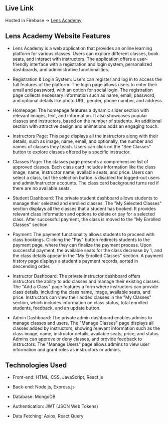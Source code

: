 ## Live Link

Hosted in Firebase -> [Lens Academy](https://lens-academy-59553.web.app/)

## Lens Academy Website Features

- Lens Academy is a web application that provides an online learning platform
  for various classes. Users can explore different classes, book seats, and
  interact with instructors. The application offers a user-friendly interface
  with a registration and login system, personalized dashboards, and
  administrative functionalities.

- Registration & Login System: Users can register and log in to access the full
  features of the platform. The login page allows users to enter their email and
  password, with an option for social login. The registration page collects
  necessary information such as name, email, password, and optional details like
  photo URL, gender, phone number, and address.

- Homepage: The homepage features a dynamic slider section with relevant images,
  text, and information. It also showcases popular classes and instructors,
  based on the number of students. An additional section with attractive design
  and animations adds an engaging touch.

- Instructors Page: This page displays all the instructors along with their
  details, such as image, name, email, and optionally, the number and names of
  classes they teach. Users can click on the "See Classes" button to explore
  classes offered by a specific instructor.

- Classes Page: The classes page presents a comprehensive list of approved
  classes. Each class card includes information like the class image, name,
  instructor name, available seats, and price. Users can select a class, but the
  selection button is disabled for logged-out users and admin/instructor
  accounts. The class card background turns red if there are no available seats.

- Student Dashboard: The private student dashboard allows students to manage
  their selected and enrolled classes. The "My Selected Classes" section
  displays all the classes that a student has booked. It provides relevant class
  information and options to delete or pay for a selected class. After
  successful payment, the class is moved to the "My Enrolled Classes" section.

- Payment: The payment functionality allows students to proceed with class
  bookings. Clicking the "Pay" button redirects students to the payment page,
  where they can finalize the payment process. Upon successful payment, the
  available seats for the class decrease by 1, and the class details appear in
  the "My Enrolled Classes" section. A payment history page displays a student's
  payment records, sorted in descending order.

- Instructor Dashboard: The private instructor dashboard offers instructors the
  ability to add classes and manage their existing classes. The "Add a Class"
  page features a form where instructors can provide class details, including
  the class name, image, available seats, and price. Instructors can view their
  added classes in the "My Classes" section, which includes information on class
  status, total enrolled students, feedback, and an update button.

- Admin Dashboard: The private admin dashboard enables admins to manage classes
  and users. The "Manage Classes" page displays all classes added by
  instructors, showing relevant information such as the class image, name,
  instructor details, available seats, price, and status. Admins can approve or
  deny classes, and provide feedback to instructors. The "Manage Users" page
  allows admins to view user information and grant roles as instructors or
  admins.

## Technologies Used

- Front-end: HTML, CSS, JavaScript, React.js

- Back-end: Node.js, Express.js

- Database: MongoDB

- Authentication: JWT (JSON Web Tokens)

- Data Fetching: Axios, React Query

